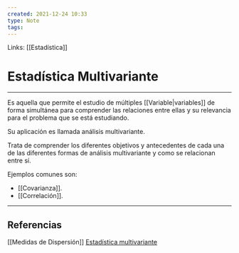 ```yaml
---
created: 2021-12-24 10:33
type: Note
tags:
---
```


Links: [[Estadística]]

# Estadística Multivariante
---

Es aquella que permite el estudio de múltiples [[Variable|variables]] de forma simultánea para comprender las relaciones entre ellas y su relevancia para el problema que se está estudiando.

Su aplicación es llamada análisis multivariante.

Trata de comprender los diferentes objetivos y antecedentes de cada una de las diferentes formas de análisis multivariante y como se relacionan entre sí.

Ejemplos comunes son:
- [[Covarianza]].
- [[Correlación]].

---

## Referencias
[[Medidas de Dispersión]]
[Estadística multivariante](https://es.wikipedia.org/wiki/Estadística_multivariante)